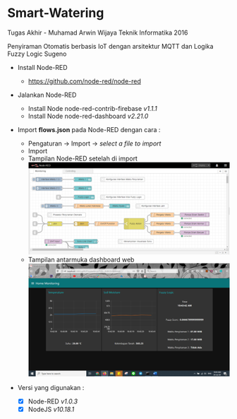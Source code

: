 # Smart-Watering
 Tugas Akhir - Muhamad Arwin Wijaya Teknik Informatika 2016

 Penyiraman Otomatis berbasis IoT dengan arsitektur MQTT dan Logika Fuzzy Logic Sugeno

- Install Node-RED

    - https://github.com/node-red/node-red
- Jalankan Node-RED
    - Install Node node-red-contrib-firebase *v1.1.1*
    - Install Node node-red-dashboard *v2.21.0*
- Import **flows.json** pada Node-RED dengan cara :
    - Pengaturan -> Import -> *select a file to import*
    - Import
    - Tampilan Node-RED setelah di import
    ![alt text](https://github.com/marwinwijaya/Smart-Watering/blob/master/images/NodeRED.png)
    - Tampilan antarmuka dashboard web
    ![alt text](https://github.com/marwinwijaya/Smart-Watering/blob/master/images/Dashboard.png)
- Versi yang digunakan :
    - [x] Node-RED *v1.0.3*
    - [x] NodeJS *v10.18.1*
